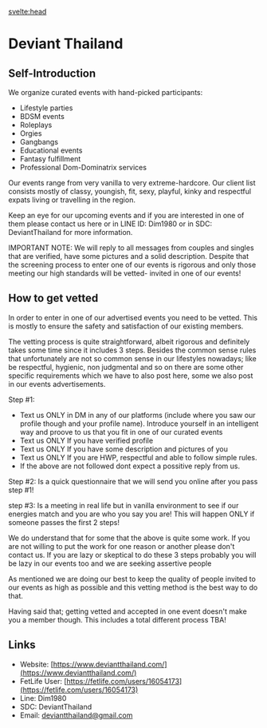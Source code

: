 

<svelte:head>

<title>Deviant Thailand on KinkyBangkok.com</title>
<meta name="description" content="Deviant Thailand is an commercial event organizer in Bangkok with international experience." />
</svelte:head>

# Deviant Thailand

## Self-Introduction

We organize curated events with hand-picked participants:

- Lifestyle parties
- BDSM events
- Roleplays
- Orgies
- Gangbangs
- Educational events
- Fantasy fulfillment
- Professional Dom-Dominatrix services

Our events range from very vanilla to very extreme-hardcore. Our client list consists mostly of classy, youngish, fit, sexy, playful, kinky and respectful expats living or travelling in the region.

Keep an eye for our upcoming events and if you are interested in one of them please contact us here or in LINE ID: Dim1980 or in SDC: DeviantThailand for more information.

IMPORTANT NOTE: We will reply to all messages from couples and singles that are verified, have some pictures and a solid description. Despite that the screening process to enter one of our events is rigorous and only those meeting our high standards will be vetted- invited in one of our events!

## How to get vetted

In order to enter in one of our advertised events you need to be vetted. This is mostly to ensure the safety and satisfaction of our existing members.

The vetting process is quite straightforward, albeit rigorous and definitely takes some time since it includes 3 steps. Besides the common sense rules that unfortunately are not so common sense in our lifestyles nowadays; like be respectful, hygienic, non judgmental and so on there are some other specific requirements which we have to also post here, some we also post in our events advertisements.

Step #1:

- Text us ONLY in DM in any of our platforms (include where you saw our profile though and your profile name). Introduce yourself in an intelligent way and proove to us that you fit in one of our curated events
- Text us ONLY If you have verified profile
- Text us ONLY If you have some description and pictures of you
- Text us ONLY If you are HWP, respectful and able to follow simple rules.
- If the above are not followed dont expect a possitive reply from us.

Step #2:
Is a quick questionnaire that we will send you online after you pass step #1!

step #3:
Is a meeting in real life but in vanilla environment to see if our energies match and you are who you say you are! This will happen ONLY if someone passes the first 2 steps!

We do understand that for some that the above is quite some work. If you are not willing to put the work for one reason or another please don't contact us. If you are lazy or skeptical to do these 3 steps probably you will be lazy in our events too and we are seeking assertive people

As mentioned we are doing our best to keep the quality of people invited to our events as high as possible and this vetting method is the best way to do that.

Having said that; getting vetted and accepted in one event doesn't make you a member though. This includes a total different process TBA!

## Links

- Website: [https://www.deviantthailand.com/](https://www.deviantthailand.com/)
- FetLife User: [https://fetlife.com/users/16054173](https://fetlife.com/users/16054173)
- Line: Dim1980
- SDC: DeviantThailand
- Email: deviantthailand@gmail.com 
